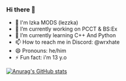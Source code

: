 ### Hi there 👋

- 💊 I'm lzka MODS (lezzka)
- 🔭 I’m currently working on PCCT & BS:Ex
- 🌱 I’m currently learning C++ And Python
- 📫 How to reach me in Discord: @wrxhate
- 😄 Pronouns: he/him
- ⚡ Fun fact: i'm 13 y.o

[![Anurag's GitHub stats](https://github-readme-stats.vercel.app/api?username=lzkamods&show_icons=true&theme=dark)](https://github.com/anuraghazra/github-readme-stats)
